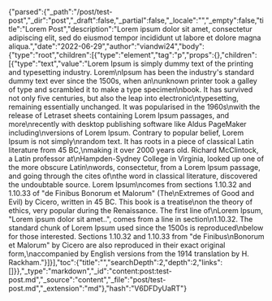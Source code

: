 {"parsed":{"_path":"/post/test-post","_dir":"post","_draft":false,"_partial":false,"_locale":"","_empty":false,"title":"Lorem Post","description":"Lorem ipsum dolor sit amet, consectetur adipiscing elit, sed do eiusmod tempor incididunt ut labore et dolore magna aliqua.","date":"2022-06-29","author":"viandwi24","body":{"type":"root","children":[{"type":"element","tag":"p","props":{},"children":[{"type":"text","value":"Lorem Ipsum is simply dummy text of the printing and typesetting industry. Lorem\nIpsum has been the industry's standard dummy text ever since the 1500s, when an\nunknown printer took a galley of type and scrambled it to make a type specimen\nbook. It has survived not only five centuries, but also the leap into electronic\ntypesetting, remaining essentially unchanged. It was popularised in the 1960s\nwith the release of Letraset sheets containing Lorem Ipsum passages, and more\nrecently with desktop publishing software like Aldus PageMaker including\nversions of Lorem Ipsum. Contrary to popular belief, Lorem Ipsum is not simply\nrandom text. It has roots in a piece of classical Latin literature from 45 BC,\nmaking it over 2000 years old. Richard McClintock, a Latin professor at\nHampden-Sydney College in Virginia, looked up one of the more obscure Latin\nwords, consectetur, from a Lorem Ipsum passage, and going through the cites of\nthe word in classical literature, discovered the undoubtable source. Lorem Ipsum\ncomes from sections 1.10.32 and 1.10.33 of \"de Finibus Bonorum et Malorum\" (The\nExtremes of Good and Evil) by Cicero, written in 45 BC. This book is a treatise\non the theory of ethics, very popular during the Renaissance. The first line of\nLorem Ipsum, \"Lorem ipsum dolor sit amet..\", comes from a line in section\n1.10.32. The standard chunk of Lorem Ipsum used since the 1500s is reproduced\nbelow for those interested. Sections 1.10.32 and 1.10.33 from \"de Finibus\nBonorum et Malorum\" by Cicero are also reproduced in their exact original form,\naccompanied by English versions from the 1914 translation by H. Rackham."}]}],"toc":{"title":"","searchDepth":2,"depth":2,"links":[]}},"_type":"markdown","_id":"content:post:test-post.md","_source":"content","_file":"post/test-post.md","_extension":"md"},"hash":"V6DFDyUaRT"}